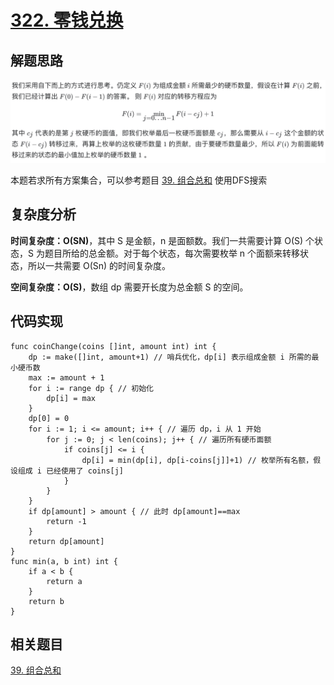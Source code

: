 # [322. 零钱兑换](https://leetcode-cn.com/problems/coin-change/)

## 解题思路

![2BD302CE-E08C-44AF-A66C-EF38805A02DE](images/2BD302CE-E08C-44AF-A66C-EF38805A02DE.png)

本题若求所有方案集合，可以参考题目 [39. 组合总和](https://github.com/WTongStudio/LeetCode/blob/master/算法/回溯法/39.%20组合总和.md) 使用DFS搜索

## 复杂度分析

**时间复杂度：O(SN)**，其中 S 是金额，n 是面额数。我们一共需要计算 O(S) 个状态，S 为题目所给的总金额。对于每个状态，每次需要枚举 n 个面额来转移状态，所以一共需要 O(Sn) 的时间复杂度。

**空间复杂度：O(S)**，数组 dp 需要开长度为总金额 S 的空间。 

## 代码实现

```golang
func coinChange(coins []int, amount int) int {
	dp := make([]int, amount+1) // 哨兵优化，dp[i] 表示组成金额 i 所需的最小硬币数
	max := amount + 1
	for i := range dp { // 初始化
		dp[i] = max
	}
	dp[0] = 0
	for i := 1; i <= amount; i++ { // 遍历 dp，i 从 1 开始
		for j := 0; j < len(coins); j++ { // 遍历所有硬币面额
			if coins[j] <= i {
				dp[i] = min(dp[i], dp[i-coins[j]]+1) // 枚举所有名额，假设组成 i 已经使用了 coins[j]
			}
		}
	}
	if dp[amount] > amount { // 此时 dp[amount]==max
		return -1
	}
	return dp[amount]
}
func min(a, b int) int {
	if a < b {
		return a
	}
	return b
}
```

## 相关题目

[39. 组合总和](https://github.com/WTongStudio/LeetCode/blob/master/算法/回溯法/39.%20组合总和.md)